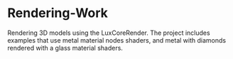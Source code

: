 # Rendering-Work
Rendering 3D models using the LuxCoreRender. The project includes examples that use metal material nodes shaders, and metal with diamonds rendered with a glass material shaders.
